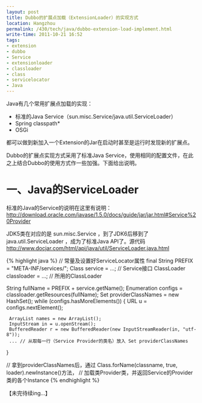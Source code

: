 ```yaml
---
layout: post
title: Dubbo的扩展点加载（ExtensionLoader）的实现方式
location: Hangzhou
permalink: /430/tech/java/dubbo-extension-load-implement.html
write-time: 2011-10-21 16:52
tags:
- extension
- dubbo
- Service
- extensionloader
- classloader
- class
- servicelocator
- Java
---
```


Java有几个常用扩展点加载的实现：

- 标准的Java Service（sun.misc.Service/java.util.ServiceLoader）
- Spring classpath*
- OSGi

都可以做到新加入一个Extension的Jar在启动时甚至是运行时发现新的扩展点。

Dubbo的扩展点实现方式采用了标准Java Service，使用相同的配置文件，在此之上结合Dubbo的使用方式作一些加强。下面给出说明。

一、Java的ServiceLoader
============================

标准的Java的Service的说明在这里有说明： 
<http://download.oracle.com/javase/1.5.0/docs/guide/jar/jar.html#Service%20Provider>

JDK5类在对应的是 sun.misc.Service ，到了JDK6后移到了 java.util.ServiceLoader ，成为了标准Java API了。源代码 <http://www.docjar.com/html/api/java/util/ServiceLoader.java.html>

{% highlight java %}
// 常量及设置好ServiceLocator属性
final String PREFIX = "META-INF/services/";
Class service = ...; // Service接口
ClassLoader classloader = ...; // 所用的ClassLoader
 
String fullName = PREFIX + service.getName();
Enumeration configs = classloader.getResources(fullName);
Set<String> providerClassNames = new HashSet();
while (configs.hasMoreElements()) {
     URL u = configs.nextElement();
 
     ArrayList names = new ArrayList();
     InputStream in = u.openStream();
     BufferedReader r = new BufferedReader(new InputStreamReader(in, "utf-8"));
     ... // 从取每一行（Service Provider的类名）放入 Set providerClassNames 
}
 
// 拿到providerClassNames后，通过 Class.forName(classname, true, loader).newInstance()方法，
// 加载类Provider类，并返回Service的Provider类的各个Instance
{% endhighlight %}

【未完待续ing…】